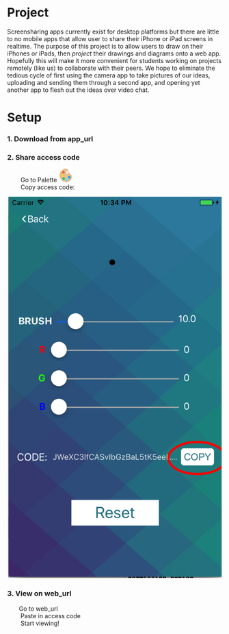 # Project
Screensharing apps currently exist for desktop platforms but there are little to no mobile apps that allow user to share their iPhone or iPad screens in realtime. The purpose of this project is to allow users to draw on their iPhones or iPads, then <i>project</i> their drawings and diagrams onto a web app. Hopefully this will make it more convenient for students working on projects remotely (like us) to collaborate with their peers. We hope to eliminate the tedious cycle of first using the camera app to take pictures of our ideas, uploading and sending them through a second app, and opening yet another app to flesh out the ideas over video chat.

# Setup

### 1. Download from app_url

### 2. Share access code
  &nbsp; &nbsp; &nbsp; &nbsp; Go to Palette ![](https://github.com/SeraYang1/Project/blob/master/palette.png)
  <br> &nbsp; &nbsp; &nbsp; &nbsp; Copy access code: </br>
  <p align="center"> 
  <img src="https://github.com/SeraYang1/Project/blob/master/copyPage.png" width="500">
  </p>
  
### 3. View on web_url
  &nbsp; &nbsp; &nbsp; &nbsp;Go to web_url 
  <br> &nbsp; &nbsp; &nbsp; &nbsp; Paste in access code </br>
   &nbsp; &nbsp; &nbsp; &nbsp; Start viewing! 
